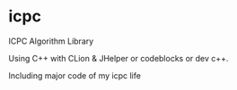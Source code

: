 # icpc
ICPC Algorithm Library

Using C++ with  CLion & JHelper or codeblocks or dev c++.

Including major code of my icpc life
